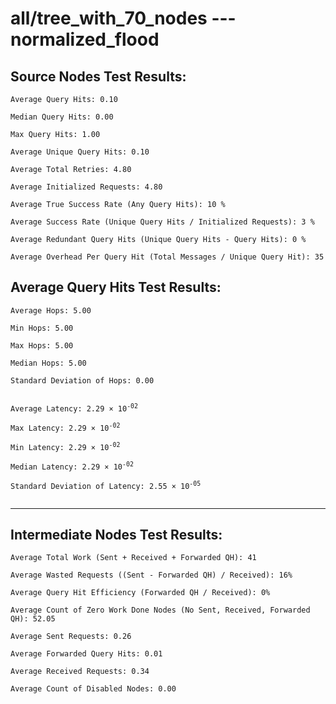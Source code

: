 # all/tree_with_70_nodes --- normalized_flood
## Source Nodes Test Results:
	Average Query Hits: 0.10

	Median Query Hits: 0.00

	Max Query Hits: 1.00

	Average Unique Query Hits: 0.10

	Average Total Retries: 4.80

	Average Initialized Requests: 4.80

	Average True Success Rate (Any Query Hits): 10 %

	Average Success Rate (Unique Query Hits / Initialized Requests): 3 %

	Average Redundant Query Hits (Unique Query Hits - Query Hits): 0 %

	Average Overhead Per Query Hit (Total Messages / Unique Query Hit): 35



## Average Query Hits Test Results:
<pre><code>Average Hops: 5.00

Min Hops: 5.00

Max Hops: 5.00

Median Hops: 5.00

Standard Deviation of Hops: 0.00


Average Latency: 2.29 × 10<sup>-02</sup>

Max Latency: 2.29 × 10<sup>-02</sup>

Min Latency: 2.29 × 10<sup>-02</sup>

Median Latency: 2.29 × 10<sup>-02</sup>

Standard Deviation of Latency: 2.55 × 10<sup>-05</sup>

</code></pre>

---------------------------------------------
## Intermediate Nodes Test Results:

	Average Total Work (Sent + Received + Forwarded QH): 41

	Average Wasted Requests ((Sent - Forwarded QH) / Received): 16%

	Average Query Hit Efficiency (Forwarded QH / Received): 0%

	Average Count of Zero Work Done Nodes (No Sent, Received, Forwarded QH): 52.05

	Average Sent Requests: 0.26

	Average Forwarded Query Hits: 0.01

	Average Received Requests: 0.34

	Average Count of Disabled Nodes: 0.00

